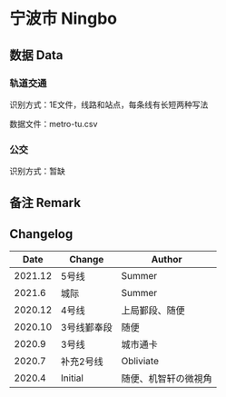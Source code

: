 # 宁波市 Ningbo

## 数据 Data

### 轨道交通

识别方式：1E文件，线路和站点，每条线有长短两种写法

数据文件：metro-tu.csv

### 公交

识别方式：暂缺

## 备注 Remark

## Changelog

Date | Change | Author
-----|--------|-------
2021.12 | 5号线 | Summer
2021.6 | 城际 | Summer
2020.12 | 4号线 | 上局鄞段、随便
2020.10 | 3号线鄞奉段 | 随便
2020.9 | 3号线 | 城市通卡
2020.7 | 补充2号线 | Obliviate
2020.4 | Initial | 随便、机智轩の微視角
